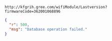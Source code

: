 `http://kfgrih.gree.com/wifiModule/Lastversion?firmwareCode=362001068896`

```json
{
  "r": 500,
  "msg": "Database operation failed."
}
```